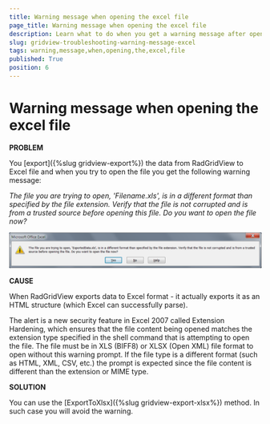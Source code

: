 ```yaml
---
title: Warning message when opening the excel file
page_title: Warning message when opening the excel file
description: Learn what to do when you get a warning message after opening excel file with data exprted from RadGridView - Telerik's {{ site.framework_name }} DataGrid.
slug: gridview-troubleshooting-warning-message-excel
tags: warning,message,when,opening,the,excel,file
published: True
position: 6
---
```


# Warning message when opening the excel file

__PROBLEM__

You [export]({%slug gridview-export%}) the data from RadGridView to Excel file and when you try to open the file you get the following warning message:

*The file you are trying to open, 'Filename.xls', is in a different format than specified by the file extension. Verify that the file is not corrupted and is from a trusted source before opening this file. Do you want to open the file now?*

![Telerik {{ site.framework_name }} DataGrid troubleshoot export](images/gridview_troubleshoot_export.png)

__CAUSE__

When RadGridView exports data to Excel format - it actually exports it as an HTML structure (which Excel can successfully parse). 

The alert is a new security feature in Excel 2007 called Extension Hardening, which ensures that the file content being opened matches the extension type specified in the shell command that is attempting to open the file. The file must be in XLS (BIFF8) or XLSX (Open XML) file format to open without this warning prompt. If the file type is a different format (such as HTML, XML, CSV, etc.) the prompt is expected since the file content is different than the extension or MIME type.

__SOLUTION__

You can use the [ExportToXlsx]({%slug gridview-export-xlsx%}) method. In such case you will avoid the warning.

